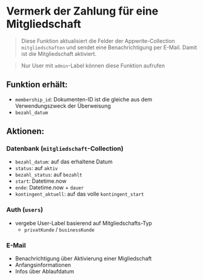 # Vermerk der Zahlung für eine Mitgliedschaft

> Diese Funktion aktualisiert die Felder der Appwrite-Collection `mitgliedschaften` und sendet eine Benachrichtigung per E-Mail. Damit ist die Mitgliedschaft aktiviert.

> Nur User mit `admin`-Label können diese Funktion aufrufen

## Funktion erhält:
- `membership_id`: Dokumenten-ID ist die gleiche aus dem Verwendungszweck der Überweisung
- `bezahl_datum`

## Aktionen:
### Datenbank (`mitgliedschaft`-Collection)
- `bezahl_datum`: auf das erhaltene Datum
- `status`: auf `aktiv`
- `bezahl_status`: auf `bezahlt`
- `start`: Datetime.now
- `ende`: Datetime.now +  `dauer`
- `kontingent_aktuell`: auf das volle `kontingent_start`

### Auth (`users`)
- vergebe User-Label basierend auf Mitgliedschafts-Typ
    - `privatKunde` / `businessKunde`

### E-Mail
- Benachrichtigung über Aktivierung einer Migliedschaft
- Anfangsinformationen
- Infos über Ablaufdatum
